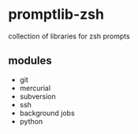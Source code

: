 promptlib-zsh
===============

collection of libraries for zsh prompts

modules
-------

- git
- mercurial
- subversion
- ssh
- background jobs
- python
